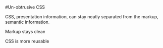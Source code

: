 #Un-obtrusive CSS

CSS, presentation information, can stay neatly separated from the markup, semantic information.

Markup stays clean

CSS is more reusable